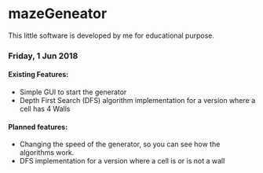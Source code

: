 # mazeGeneator

This little software is developed by me for educational purpose.

### Friday, 1 Jun 2018

#### Existing Features:
- Simple GUI to start the generator
- Depth First Search (DFS) algorithm implementation for a version where a cell has 4 Walls

#### Planned features:
- Changing the speed of the generator, so you can see how the algorithms work.
- DFS implementation for a version where a cell is or is not a wall